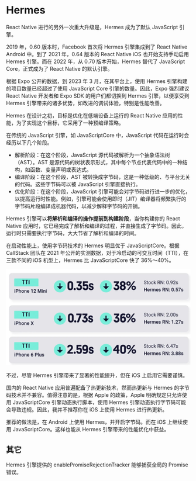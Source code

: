 # Hermes
React Native 进行的另外一次重大升级是，Hermes 成为了默认 JavaScript 引擎。

2019 年，0.60 版本时，Facebook 首次将 Hermes 引擎集成到了 React Native Android 中。到了 2021 年，0.64 版本的 React Native iOS 也开始支持手动启用 Hermes 引擎。而在 2022 年，从 0.70 版本开始，Hermes 替代了 JavaScript Core，正式成为了 React Native 的默认引擎。

根据 Expo 公开的数据，到 2023 年 3 月，在其平台上，使用 Hermes 引擎构建的项目数量已经超过了使用 JavaScript Core 引擎的数量。因此，Expo 强烈建议 React Native 开发者和 Expo SDK 的用户们都切换到 Hermes 引擎，以便享受到 Hermes 引擎带来的诸多优势，如改进的调试体验，特别是性能改善。

Hermes 在设计之初，目标是优化在低端设备上运行的 React Native 应用的性能，为了实现这个目标，它采用了一种预编译策略。

在传统的 JavaScript 引擎，如 JavaScriptCore 中，JavaScript 代码在运行时会经历以下几个阶段。
- 解析阶段：在这个阶段，JavaScript 源代码被解析为一个抽象语法树（AST）。AST 是源代码的树状表示形式，其中每个节点代表代码中的一种结构，如函数、变量声明或表达式。
- 编译阶段：在这个阶段，AST 被转换成字节码，这是一种低级的、与平台无关的代码。这些字节码可以被 JavaScript 引擎直接执行。
- 优化阶段：在这个阶段，JavaScript 引擎可能会对字节码进行进一步的优化，以提高运行时性能。例如，引擎可能会使用即时（JIT）编译器将频繁执行的字节码片段编译成机器代码，以减少解释字节码的开销。

Hermes 引擎可以<strong>将解析和编译的操作提前到构建阶段</strong>，当你构建你的 React Native 应用时，它已经完成了解析和编译的过程，并直接生成了字节码。因此，运行时只需要执行字节码，大大节省了解析和编译的时间。


在启动性能上，使用字节码技术的 Hermes 明显优于 JavaScriptCore。根据 CallStack 团队在 2021 年公开的实测数据，对于冷启动的可交互时间（TTI），在三款不同的 iOS 机型上，Hermes 比 JavaScriptCore 快了 36%～40%。

<img src="./pics/hermes performance.png" />

不过，尽管 Hermes 引擎带来了显著的性能提升，但在 iOS 上启用它需要谨慎。

国内的 React Native 应用普遍配备了热更新技术，然而热更新与 Hermes 的字节码技术并不兼容。值得注意的是，根据 Apple 的政策，Apple 明确规定只允许使用 JavaScriptCore 引擎动态执行脚本，使用 Hermes 引擎动态执行字节码可能会导致违规。因此，我并不推荐你在 iOS 上使用 Hermes 进行热更新。

推荐的做法是，在 Android 上使用 Hermes，并开启字节码。而在 iOS 上继续使用 JavaScriptCore。这样也能从 Hermes 引擎带来的性能优化中获益。


## 其它
Hermes 引擎提供的 enablePromiseRejectionTracker 能够捕获全局的 Promise 错误。
